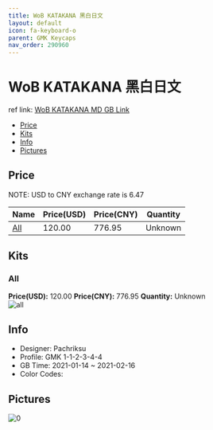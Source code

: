 ```yaml
---
title: WoB KATAKANA 黑白日文
layout: default
icon: fa-keyboard-o
parent: GMK Keycaps
nav_order: 290960
---
```


# WoB KATAKANA 黑白日文

ref link: [WoB KATAKANA MD GB Link](https://drop.com/buy/drop-gmk-white-on-black-katakana-custom-keycap-set)

* [Price](#price)
* [Kits](#kits)
* [Info](#info)
* [Pictures](#pictures)

## Price

NOTE: USD to CNY exchange rate is 6.47

| Name          | Price(USD)   |  Price(CNY) | Quantity |
| ------------- | ------------ |  ---------- | -------- |
|[All](#all)|120.00|776.95|Unknown|


## Kits
### All  
**Price(USD):** 120.00	**Price(CNY):** 776.95	**Quantity:** Unknown  
<img src="{{ 'assets/images/gmk-keycaps/WoB-KATAKANA/kits_pics/all.png' | relative_url }}" alt="all" class="image featured">

## Info
* Designer: Pachriksu  
* Profile: GMK 1-1-2-3-4-4  
* GB Time: 2021-01-14 ~ 2021-02-16  
* Color Codes:  


## Pictures  
<img src="{{ 'assets/images/gmk-keycaps/WoB-KATAKANA/rendering_pics/0.png' | relative_url }}" alt="0" class="image featured">
